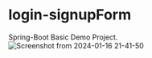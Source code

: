 # login-signupForm
Spring-Boot Basic Demo Project.
<br>
![Screenshot from 2024-01-16 21-41-50](https://github.com/Pranjul2002/login-signupForm/assets/109353834/0f7991cd-ccf5-45d2-9b46-9e81fb63f729)
